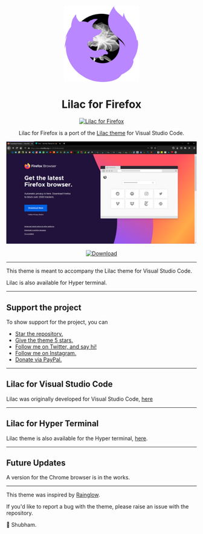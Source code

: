<div align = "center">
<img alt="Lilac for Firefox" src="https://raw.githubusercontent.com/shubham-saudolla/media/master/Lilac-Firefox/lilacFirefox.png" width = "200"/>

# Lilac for Firefox

[![Lilac for Firefox](https://img.shields.io/amo/users/lilactheme.svg?label=Firefox&style=for-the-badge&labelColor=000000&color=a29dfa)](https://addons.mozilla.org/firefox/addon/lilactheme/)

Lilac for Firefox is a port of the [Lilac theme](https://marketplace.visualstudio.com/items?itemName=shubham-saudolla.lilac) for Visual Studio Code.

<a href="https://raw.githubusercontent.com/shubham-saudolla/media/master/Lilac-Firefox/lilacFirefoxCapture.png" target="_blank"><img src="https://raw.githubusercontent.com/shubham-saudolla/media/master/Lilac-Firefox/lilacFirefoxCapture.png" width = "769"/></a>

[![Download](https://img.shields.io/static/v1.svg?label=Download&message=Firefox&style=for-the-badge&labelColor=000000&color=a29dfa)](https://www.mozilla.org/en-US/firefox/new/)
</div>

---

This theme is meant to accompany the Lilac theme for Visual Studio Code.

Lilac is also available for Hyper terminal.

---

## Support the project

To show support for the project, you can

- [Star the repository.](https://github.com/shubham-saudolla/Lilac-Firefox)
- [Give the theme 5 stars.](https://addons.mozilla.org/firefox/addon/lilactheme)
- [Follow me on Twitter, and say hi!](https://twitter.com/joyDivided13)
- [Follow me on Instagram.](https://www.instagram.com/s.phoenix99/)
- [Donate via PayPal.](https://paypal.me/shubhamsaudolla)

---

## Lilac for Visual Studio Code

Lilac was originally developed for Visual Studio Code, [here](https://github.com/shubham-saudolla/Lilac-Theme)

---
## Lilac for Hyper Terminal

Lilac theme is also available for the Hyper terminal, [here](https://github.com/shubham-saudolla/hyper-lilac-theme).

---

## Future Updates

A version for the Chrome browser is in the works.

---

This theme was inspired by [Rainglow](https://github.com/rainglow/vscode).


If you'd like to report a bug with the theme, please raise an issue with the repository.

👾 Shubham.